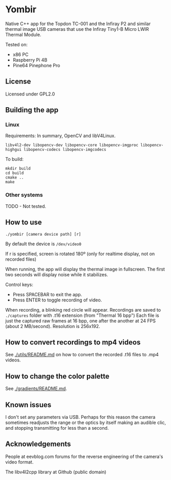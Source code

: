 
# Yombir

Native C++ app for the Topdon TC-001 and the Infiray P2 and similar thermal image USB cameras that use the Infiray Tiny1-B Micro LWIR Thermal Module.

Tested on:

- x86 PC
- Raspberry Pi 4B
- Pine64 Pinephone Pro

## License

Licensed under GPL2.0

## Building the app

### Linux

Requirements: In summary, OpenCV and libV4Linux.

```
libv4l2-dev libopencv-dev libopencv-core libopencv-imgproc libopencv-highgui libopencv-codecs libopencv-imgcodecs
```

To build:

```
mkdir build
cd build
cmake ..
make
```

### Other systems

TODO - Not tested.

## How to use

```./yombir [camera device path] [r]```

By default the device is ```/dev/video0```

If r is specified, screen is rotated 180º (only for realtime display, not on recorded files)

When running, the app will  display the thermal image in fullscreen. The first two seconds will display noise while it stabilizes.

Control keys:
- Press SPACEBAR to exit the app.
- Press ENTER to toggle recording of video.

When recording, a blinking red circle will appear. Recordings are saved to ```./captures``` folder with .t16 extension (from "Thermal 16 bpp")
Each file is just the captured raw frames at 16 bpp, one after the another at 24 FPS (about 2 MB/second). Resolution is 256x192.

## How to convert recordings to mp4 videos

See [./utils/README.md](./utils/README.md) on how to convert the recorded .t16 files to .mp4 videos.

## How to change the color palette

See [./gradients/README.md](./gradients/README.md).

## Known issues

I don't set any parameters via USB. Perhaps for this reason the camera sometimes readjusts the range or the optics by itself making an audible clic, and stopping transmitting for less than a second.

## Acknowledgements

People at eevblog.com forums for the reverse engineering of the camera's video format.

The libv4l2cpp library at Github (public domain)
